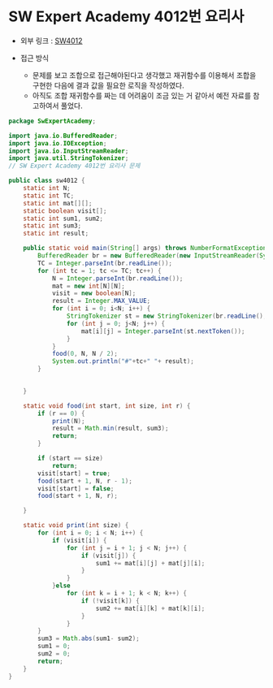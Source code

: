 SW Expert Academy 4012번 요리사 
=============
* 외부 링크 : [SW4012](https://swexpertacademy.com/main/code/problem/problemDetail.do?contestProbId=AWIeUtVakTMDFAVH&categoryId=AWIeUtVakTMDFAVH&categoryType=CODE&problemTitle=4012&orderBy=FIRST_REG_DATETIME&selectCodeLang=ALL&select-1=&pageSize=10&pageIndex=1)

* 접근 방식
	+ 문제를 보고 조합으로 접근해야된다고 생각했고 재귀함수를 이용해서 조합을 구현한 다음에 결과 값을 필요한 로직을 작성하였다.
	+ 아직도 조합 재귀함수를 짜는 데 어려움이 조금 있는 거 같아서 예전 자료를 참고하여서 풀었다.


```java
package SwExpertAcademy;

import java.io.BufferedReader;
import java.io.IOException;
import java.io.InputStreamReader;
import java.util.StringTokenizer;
// SW Expert Academy 4012번 요리사 문제

public class sw4012 {
	static int N;
	static int TC;
	static int mat[][];
	static boolean visit[];
	static int sum1, sum2;
	static int sum3;
	static int result;

	public static void main(String[] args) throws NumberFormatException, IOException {
		BufferedReader br = new BufferedReader(new InputStreamReader(System.in));
		TC = Integer.parseInt(br.readLine());
		for (int tc = 1; tc <= TC; tc++) {
			N = Integer.parseInt(br.readLine());
			mat = new int[N][N];
			visit = new boolean[N];
			result = Integer.MAX_VALUE;
			for (int i = 0; i<N; i++) {
				StringTokenizer st = new StringTokenizer(br.readLine(), " ");
				for (int j = 0; j<N; j++) {
					mat[i][j] = Integer.parseInt(st.nextToken());
				}
			}
			food(0, N, N / 2);
			System.out.println("#"+tc+" "+ result);
		}

		
	}

	static void food(int start, int size, int r) {
		if (r == 0) {
			print(N);
			result = Math.min(result, sum3);
			return;
		}

		if (start == size)
			return;
		visit[start] = true;
		food(start + 1, N, r - 1);
		visit[start] = false;
		food(start + 1, N, r);

	}

	static void print(int size) {
		for (int i = 0; i < N; i++) {
			if (visit[i]) {
				for (int j = i + 1; j < N; j++) {
					if (visit[j]) {
						sum1 += mat[i][j] + mat[j][i];
					}
				}
			}else
				for (int k = i + 1; k < N; k++) {
					if (!visit[k]) {
						sum2 += mat[i][k] + mat[k][i];
					}
				}
		}
		sum3 = Math.abs(sum1- sum2);
		sum1 = 0;
		sum2 = 0;
		return;
	}
}

